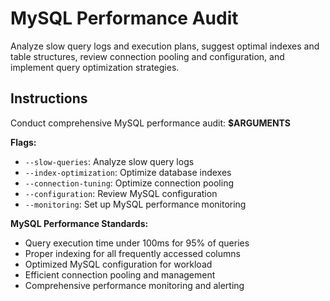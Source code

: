 # MySQL Performance Audit

Analyze slow query logs and execution plans, suggest optimal indexes and table structures, review connection pooling and configuration, and implement query optimization strategies.

## Instructions

Conduct comprehensive MySQL performance audit: **$ARGUMENTS**

**Flags:**
- `--slow-queries`: Analyze slow query logs
- `--index-optimization`: Optimize database indexes
- `--connection-tuning`: Optimize connection pooling
- `--configuration`: Review MySQL configuration
- `--monitoring`: Set up MySQL performance monitoring

**MySQL Performance Standards:**
- Query execution time under 100ms for 95% of queries
- Proper indexing for all frequently accessed columns
- Optimized MySQL configuration for workload
- Efficient connection pooling and management
- Comprehensive performance monitoring and alerting